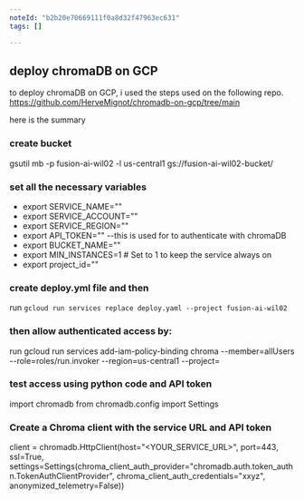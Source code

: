 ```yaml
---
noteId: "b2b20e70669111f0a8d32f47963ec631"
tags: []

---
```



## deploy chromaDB on GCP

to deploy chromaDB on GCP, i used the steps used on the following repo. https://github.com/HerveMignot/chromadb-on-gcp/tree/main

here is the summary

### create bucket
gsutil mb -p fusion-ai-wil02 -l us-central1  gs://fusion-ai-wil02-bucket/

### set all the necessary variables
* export SERVICE_NAME=""
* export SERVICE_ACCOUNT=""
* export SERVICE_REGION=""
* export API_TOKEN="" --this is used for to authenticate with chromaDB
* export BUCKET_NAME=""
* export MIN_INSTANCES=1  # Set to 1 to keep the service always on
* export project_id=""

### create deploy.yml file and then
run `gcloud run services replace deploy.yaml --project fusion-ai-wil02`

### then allow authenticated access by:
run
 gcloud run services add-iam-policy-binding chroma    --member=allUsers --role=roles/run.invoker --region=us-central1 --project=<project-id>

### test access using python code and API token

import chromadb
from chromadb.config import Settings

### Create a Chroma client with the service URL and API token

client = chromadb.HttpClient(host="<YOUR_SERVICE_URL>", port=443, ssl=True,
        settings=Settings(chroma_client_auth_provider="chromadb.auth.token_authn.TokenAuthClientProvider",
        chroma_client_auth_credentials="xxyz",
        anonymized_telemetry=False))

